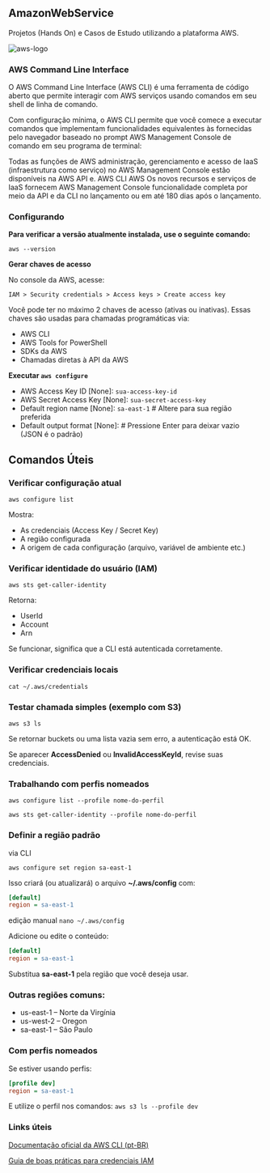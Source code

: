 ## AmazonWebService

Projetos (Hands On) e Casos de Estudo utilizando a plataforma AWS.

![aws-logo](https://wiseit.com.ua/wp-content/uploads/2022/09/media_1649ebc3fbbce0df508081913819d491fc3f7c7a9.png)

### AWS Command Line Interface

O AWS Command Line Interface (AWS CLI) é uma ferramenta de código aberto que permite interagir com AWS serviços usando comandos em seu shell de linha de comando. 

Com configuração mínima, o AWS CLI permite que você comece a executar comandos que implementam funcionalidades equivalentes às fornecidas pelo navegador baseado no prompt AWS Management Console de comando em seu programa de terminal:

Todas as funções de AWS administração, gerenciamento e acesso de IaaS (infraestrutura como serviço) no AWS Management Console estão disponíveis na AWS API e. AWS CLI AWS Os novos recursos e serviços de IaaS fornecem AWS Management Console funcionalidade completa por meio da API e da CLI no lançamento ou em até 180 dias após o lançamento.

### Configurando

**Para verificar a versão atualmente instalada, use o seguinte comando:**

`aws --version`

**Gerar chaves de acesso**

No console da AWS, acesse:

`IAM > Security credentials > Access keys > Create access key`

Você pode ter no máximo 2 chaves de acesso (ativas ou inativas). Essas chaves são usadas para chamadas programáticas via:

- AWS CLI
- AWS Tools for PowerShell
- SDKs da AWS
- Chamadas diretas à API da AWS

**Executar `aws configure`**

- AWS Access Key ID [None]: `sua-access-key-id`
- AWS Secret Access Key [None]: `sua-secret-access-key`
- Default region name [None]: `sa-east-1` # Altere para sua região preferida
- Default output format [None]: # Pressione Enter para deixar vazio (JSON é o padrão)


## Comandos Úteis

### Verificar configuração atual
`aws configure list`

Mostra:

- As credenciais (Access Key / Secret Key)
- A região configurada
- A origem de cada configuração (arquivo, variável de ambiente etc.)

### Verificar identidade do usuário (IAM)
`aws sts get-caller-identity`

Retorna:

- UserId
- Account
- Arn

Se funcionar, significa que a CLI está autenticada corretamente.

### Verificar credenciais locais
`cat ~/.aws/credentials`

### Testar chamada simples (exemplo com S3)
`aws s3 ls`

Se retornar buckets ou uma lista vazia sem erro, a autenticação está OK.

Se aparecer **AccessDenied** ou **InvalidAccessKeyId**, revise suas credenciais.

### Trabalhando com perfis nomeados

`aws configure list --profile nome-do-perfil`

`aws sts get-caller-identity --profile nome-do-perfil`

### Definir a região padrão

via CLI

`aws configure set region sa-east-1`

Isso criará (ou atualizará) o arquivo **~/.aws/config** com:

```ini
[default]
region = sa-east-1
```

edição manual
`nano ~/.aws/config`

Adicione ou edite o conteúdo:

```ini
[default]
region = sa-east-1
```

Substitua **sa-east-1** pela região que você deseja usar.

### Outras regiões comuns:
- us-east-1 – Norte da Virgínia
- us-west-2 – Oregon
- sa-east-1 – São Paulo

### Com perfis nomeados

Se estiver usando perfis:

```ini
[profile dev]
region = sa-east-1
```

E utilize o perfil nos comandos:
`aws s3 ls --profile dev`

### Links úteis

[Documentação oficial da AWS CLI (pt-BR)]((https://docs.aws.amazon.com/pt_br/cli/latest/userguide/cli-chap-welcome.html))

[Guia de boas práticas para credenciais IAM](https://docs.aws.amazon.com/pt_br/IAM/latest/UserGuide/best-practices.html)








